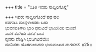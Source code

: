 +++
title = "೦೨೫ ಇವರು ನಾಲ್ವರಿಗೊನ್ದೆ"

+++
ಇವರು ನಾಲ್ವರಿಗೊಂದೆ ಪಥ ಹಲ  
ರವಗಡಿಸಿ ಮುನ್ನಳುಕಿದರು ಬಹು  
ಭುವನಪತಿಗಳು ಭಾರಿ ಧನುವಿದೆ ಭಾಮಿನಿಯ ಮುಂದೆ   
ಎವಗೆ ತವಗಿದು ವಶವೆ ಬಾವ  
ನ್ನವನು ವೇಷ್ಟಿಸಿ ಭುಜಗವಿದೆಯೆಂ      
ದವನಿಪರು ಹೊರಗುಂದಿದರು ಭಯಮುಖದ ದುಗಡದಲಿ     ॥25॥